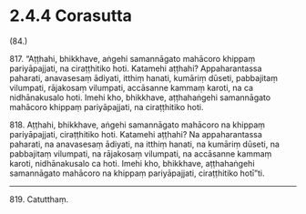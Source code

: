 

# 2.4.4 Corasutta




(84.)

817\. “Aṭṭhahi, bhikkhave, aṅgehi samannāgato mahācoro khippaṃ pariyāpajjati, na ciraṭṭhitiko hoti. Katamehi aṭṭhahi? Appaharantassa paharati, anavasesaṃ ādiyati, itthiṃ hanati, kumāriṃ dūseti, pabbajitaṃ vilumpati, rājakosaṃ vilumpati, accāsanne kammaṃ karoti, na ca nidhānakusalo hoti. Imehi kho, bhikkhave, aṭṭhahaṅgehi samannāgato mahācoro khippaṃ pariyāpajjati, na ciraṭṭhitiko hoti.

818\. Aṭṭhahi, bhikkhave, aṅgehi samannāgato mahācoro na khippaṃ pariyāpajjati, ciraṭṭhitiko hoti. Katamehi aṭṭhahi? Na appaharantassa paharati, na anavasesaṃ ādiyati, na itthiṃ hanati, na kumāriṃ dūseti, na pabbajitaṃ vilumpati, na rājakosaṃ vilumpati, na accāsanne kammaṃ karoti, nidhānakusalo ca hoti. Imehi kho, bhikkhave, aṭṭhahaṅgehi samannāgato mahācoro na khippaṃ pariyāpajjati, ciraṭṭhitiko hotī”ti.

---

819\. Catutthaṃ.





